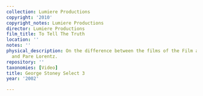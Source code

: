```yaml
---
collection: Lumiere Productions
copyright: '2010'
copyright_notes: Lumiere Productions
director: Lumiere Productions
film_title: To Tell The Truth
location: ''
notes: ''
physical_description: On the difference between the films of the Film and Photo League
  and Pare Lorentz.
repository: ''
taxonomies: [Video]
title: George Stoney Select 3
year: '2002'

---
```

